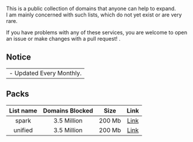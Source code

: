 This is a public collection of domains that anyone can help to expand.  
I am mainly concerned with such lists, which do not yet exist or are very rare.  

If you have problems with any of these services, you are welcome to open an issue or make changes with a pull request! 
.
## Notice

<table>
<tr>
<td>
 - Updated Every Monthly.
</td>
</tr>
</table>

## Packs

| List name | Domains Blocked | Size | Link |
| :----: | :----: | :----: | :----: |
| spark	| 3.5 Million | 200 Mb | [Link](https://perflyst.github.io/PiHoleBlocklist/AmazonFireTV.txt) |
| unified	| 3.5 Million | 200 Mb | [Link](https://perflyst.github.io/PiHoleBlocklist/SessionReplay.txt) | 



